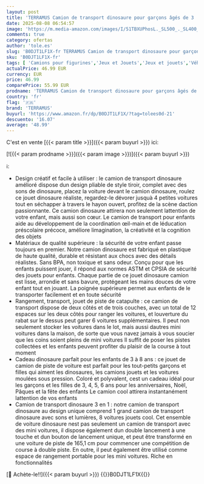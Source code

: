```yaml
---
layout: post
title: 'TERRAMUS Camion de transport dinosaure pour garçons âgés de 3  4  5  6  3 en 1 avec 8 voitures de course  jouet pliable à éjection avec son  meilleur cadeau de véhicules pour enfants'
date: 2025-08-08 06:54:57
image: 'https://m.media-amazon.com/images/I/51TBXUPhosL._SL500_._SL400_.jpg'
comments: true
category: ofertas
author: 'tole.es'
slug: 'B0DJT1LF1X-fr TERRAMUS Camion de transport dinosaure pour garçons âgés...'
sku: 'B0DJT1LF1X-fr'
tags: [ 'Camions pour figurines','Jeux et Jouets','Jeux et jouets','Véhicules pour enfants','terramus','🇫🇷', ]
actualPrice: 46.99 EUR
currency: EUR
price: 46.99
comparePrice: 55.99 EUR
prodname: 'TERRAMUS Camion de transport dinosaure pour garçons âgés de 3  4  5  6  3 en 1 avec 8 voitures de course  jouet pliable à éjection avec son  meilleur cadeau de véhicules pour enfants'
country: 'fr'
flag: '🇫🇷'
brand: 'TERRAMUS'
buyurl: 'https://www.amazon.fr/dp/B0DJT1LF1X/?tag=tolees0d-21'
descuento: '16.07'
average: '48.99'
---
```


C'est en vente [{{< param title >}}]({{< param buyurl >}}) ici:

[![{{< param prodname >}}]({{< param image >}})]({{< param buyurl >}})

ℹ️:

- Design créatif et facile à utiliser : le camion de transport dinosaure amélioré dispose dun design pliable de style tiroir, complet avec des sons de dinosaure, placez la voiture devant le camion dinosaure, roulez ce jouet dinosaure réaliste, regardez-le dévorer jusquà 4 petites voitures tout en séchapper à travers le hayon ouvert, profitez de la scène daction passionnante. Ce camion dinosaure attirera non seulement lattention de votre enfant, mais aussi son cœur. Le camion de transport pour enfants aide au développement de la coordination œil-main et de léducation préscolaire précoce, améliore limagination, la créativité et la cognition des objets
- Matériaux de qualité supérieure : la sécurité de votre enfant passe toujours en premier. Notre camion dinosaure est fabriqué en plastique de haute qualité, durable et résistant aux chocs avec des détails réalistes. Sans BPA, non toxique et sans odeur. Conçu pour que les enfants puissent jouer, il répond aux normes ASTM et CPSIA de sécurité des jouets pour enfants. Chaque partie de ce jouet dinosaure camion est lisse, arrondie et sans bavure, protégeant les mains douces de votre enfant tout en jouant. La poignée supérieure permet aux enfants de le transporter facilement et en toute sécurité
- Rangement, transport, jouet de piste de catapulte : ce camion de transport dispose de deux côtés et de trois couches, avec un total de 12 espaces sur les deux côtés pour ranger les voitures, et louverture du rabat sur le dessus peut garer 6 voitures supplémentaires. Il peut non seulement stocker les voitures dans le lot, mais aussi dautres mini voitures dans la maison, de sorte que vous navez jamais à vous soucier que les coins soient pleins de mini voitures Il suffit de poser les pistes collectées et les enfants peuvent profiter du plaisir de la course à tout moment
- Cadeau dinosaure parfait pour les enfants de 3 à 8 ans : ce jouet de camion de piste de voiture est parfait pour les tout-petits garçons et filles qui aiment les dinosaures, les camions jouets et les voitures moulées sous pression. Coloré et polyvalent, cest un cadeau idéal pour les garçons et les filles de 3, 4, 5, 6 ans pour les anniversaires, Noël, Pâques et la fête des enfants Le camion cool attirera instantanément lattention de vos enfants
- Camion de transport dinosaure 3 en 1 : notre camion de transport dinosaure au design unique comprend 1 grand camion de transport dinosaure avec sons et lumières, 8 voitures jouets cool. Cet ensemble de voiture dinosaure nest pas seulement un camion de transport avec des mini voitures, il dispose également dun double lancement à une touche et dun bouton de lancement unique, et peut être transformé en une voiture de piste de 165,1 cm pour commencer une compétition de course à double piste. En outre, il peut également être utilisé comme espace de rangement portable pour les mini voitures. Riche en fonctionnalités

[🛒 Achète-le!!]({{< param buyurl >}})
{{<world>}}B0DJT1LF1X{{</world>}}
